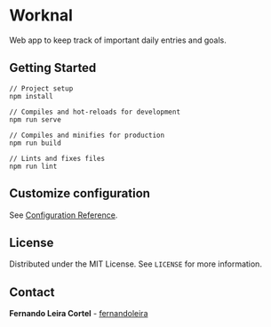 # Worknal

Web app to keep track of important daily entries and goals.

## Getting Started

```
// Project setup
npm install

// Compiles and hot-reloads for development
npm run serve

// Compiles and minifies for production
npm run build

// Lints and fixes files
npm run lint
```

## Customize configuration

See [Configuration Reference](https://cli.vuejs.org/config/).

## License

Distributed under the MIT License. See `LICENSE` for more information.

## Contact

**Fernando Leira Cortel** - [fernandoleira](https://github.com/fernandoleira)
